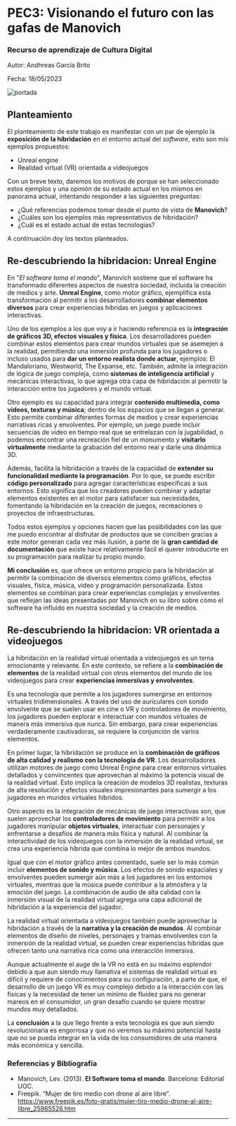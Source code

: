 # PEC3: Visionando el futuro con las gafas de Manovich 

### Recurso de aprendizaje de Cultura Digital 


Autor: Andhreas García Brito


Fecha: 18/05/2023

![portada](https://img.freepik.com/foto-gratis/collage-amor-virtual-metaverso_52683-89576.jpg) 



## Planteamiento


El planteamiento de este trabajo es manifestar con un par de ejemplo la **exposición de la hibridación** en el entorno actual del *software*, esto son mis ejemplos propuestos:

- Unreal engine
- Realidad virtual (VR) orientada a videojuegos

Con un breve texto, daremos los motivos de porque se han seleccionado estos ejemplos y una opinión de su estado actual en los mismos en panorama actual, intentando responder a las siguientes preguntas:

- ¿Qué referencias podemos tomar desde el punto de vista de **Manovich**?
- ¿Cuáles son los ejemplos más representativos de hibridación?
- ¿Cuál es el estado actual de estas tecnologías?

A continuación doy los textos planteados.


## Re-descubriendo la hibridacion: Unreal Engine

En "*El software toma el mando*", Manovich sostiene que el software ha transformado diferentes aspectos de nuestra sociedad, incluida la creación de medios y arte. **Unreal Engine**, como motor gráfico, ejemplifica esta transformación al permitir a los desarrolladores **combinar elementos diversos** para crear experiencias híbridas en juegos y aplicaciones interactivas.

Uno de los ejemplos a los que voy a ir haciendo referencia es la **integración de gráficos 3D, efectos visuales y física**. Los desarrolladores pueden combinar estos elementos para crear mundos virtuales que se asemejen a la realidad, permitiendo una inmersión profunda para los jugadores o incluso usados para **dar un entorno realista donde actuar**, ejemplos: El Mandaloriano, Westworld, The Expanse, etc. También, admite la integración de lógica de juego compleja, como **sistemas de inteligencia artificial** y mecánicas interactivas, lo que agrega otra capa de hibridación al permitir la interacción entre los jugadores y el mundo virtual.

Otro ejemplo es su capacidad para integrar **contenido multimedia, como videos, texturas y música**; dentro de los espacios que se llegan a generar. Esto permite combinar diferentes formas de medios y crear experiencias narrativas ricas y envolventes. Por ejemplo, un juego puede incluir secuencias de video en tiempo real que se entrelazan con la jugabilidad, o podemos encontrar una recreación fiel de un monumento y **visitarlo virtualmente** mediante la grabación del entorno real y darle una dinámica 3D.

Además, facilita la hibridación a través de la capacidad de **extender su funcionalidad mediante la programación**. Por lo que, se puede escribir **código personalizado** para agregar características específicas a sus entornos. Esto significa que los creadores pueden combinar y adaptar elementos existentes en el motor para satisfacer sus necesidades, fomentando la hibridación en la creación de juegos, recreaciones o proyectos de infraestructuras.

Todos estos ejemplos y opciones hacen que las posibilidades con las que me puedo encontrar al disfrutar de productos que se conciben gracias a este motor generan cada vez más ilusión, a parte de la **gran cantidad de documentación** que existe hace relativamente fácil el querer introducirte en su programación para realizar tu propio mundo.

**Mi conclusión** es, que ofrece un entorno propicio para la hibridación al permitir la combinación de diversos elementos como gráficos, efectos visuales, física, música, video y programación personalizada. Estos elementos se combinan para crear experiencias complejas y envolventes que reflejan las ideas presentadas por Manovich en su libro sobre cómo el software ha influido en nuestra sociedad y la creación de medios.


## Re-descubriendo la hibridacion: VR orientada a videojuegos

La hibridación en la realidad virtual orientada a videojuegos es un tema emocionante y relevante. En este contexto, se refiere a la **combinación de elementos** de la realidad virtual con otros elementos del mundo de los videojuegos para crear **experiencias inmersivas y envolventes**.

Es una tecnología que permite a los jugadores sumergirse en entornos virtuales tridimensionales. A través del uso de auriculares con sonido envolvente que se suelen usar en cine o VR y controladores de movimiento, los jugadores pueden explorar e interactuar con mundos virtuales de manera más inmersiva que nunca. Sin embargo, para crear experiencias verdaderamente cautivadoras, se requiere la conjunción de varios elementos.

En primer lugar, la hibridación se produce en la **combinación de gráficos de alta calidad y realismo con la tecnología de VR**. Los desarrolladores utilizan motores de juego como Unreal Engine para crear entornos virtuales detallados y convincentes que aprovechan al máximo la potencia visual de la realidad virtual. Esto implica la creación de modelos 3D realistas, texturas de alta resolución y efectos visuales impresionantes para sumergir a los jugadores en mundos virtuales híbridos.

Otro aspecto es la integración de mecánicas de juego interactivas son, que suelen aprovechar los **controladores de movimiento** para permitir a los jugadores manipular **objetos virtuales**, interactuar con personajes y enfrentarse a desafíos de manera más física y natural. Al combinar la interactividad de los videojuegos con la inmersión de la realidad virtual, se crea una experiencia híbrida que combina lo mejor de ambos mundos.

Igual que con el motor gráfico antes comentado, suele ser lo más común incluir **elementos de sonido y música**. Los efectos de sonido espaciales y envolventes pueden sumergir aún más a los jugadores en los entornos virtuales, mientras que la música puede contribuir a la atmósfera y la emoción del juego. La combinación de audio de alta calidad con la inmersión visual de la realidad virtual agrega una capa adicional de hibridación a la experiencia del jugador.

La realidad virtual orientada a videojuegos también puede aprovechar la hibridación a través de la **narrativa y la creación de mundos**. Al combinar elementos de diseño de niveles, personajes y tramas envolventes con la inmersión de la realidad virtual, se pueden crear experiencias híbridas que ofrecen tanto una narrativa rica como una interacción inmersiva.

Aunque actualmente el auge de la VR no está en su máximo esplendor debido a que aun siendo muy llamativa el sistemas de realidad virtual es difícil y requiere de conocimientos para su configuración, a parte de que, el desarrollo de un juego VR es muy complejo debido a la interacción con las físicas y la necesidad de tener un mínimo de fluidez para no generar mareos en el consumidor, un gran desafío cuando se quiere mostrar mundos muy detallados.

La **conclusión** a la que llego frente a esta tecnología es que aun siendo revolucionaria es engorrosa y que no veremos su máximo potencial hasta que no se pueda integrar en la vida de los consumidores de una manera más económica y sencilla.



### Referencias y Bibliografía

- Manovich, Lev. (2013). **El Software toma el mando**. Barcelona: Editorial UOC. 
- Freepik. “Mujer de tiro medio con drone al aire libre”. https://www.freepik.es/foto-gratis/mujer-tiro-medio-drone-al-aire-libre_25965526.htm

----


